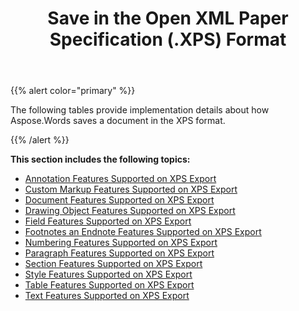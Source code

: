 ﻿---
title: Save in the Open XML Paper Specification (.XPS) Format
second_title: Aspose.Words for .NET
articleTitle: Save in the Open XML Paper Specification (.XPS) Format
linktitle: Save in the Open XML Paper Specification (.XPS) Format
description: "Export to XPS format using various saving features in C#."
type: docs
weight: 130
url: /net/save-in-the-open-xml-paper-specification-xps-format/
---

{{% alert color="primary" %}}

The following tables provide implementation details about how Aspose.Words saves a document in the XPS format.

{{% /alert %}}

**This section includes the following topics:** 

- [Annotation Features Supported on XPS Export](/words/net/annotation-features-supported-on-xps-export/)
- [Custom Markup Features Supported on XPS Export](/words/net/custom-markup-features-supported-on-xps-export/)
- [Document Features Supported on XPS Export](/words/net/document-features-supported-on-xps-export/)
- [Drawing Object Features Supported on XPS Export](/words/net/drawing-object-features-supported-on-xps-export/)
- [Field Features Supported on XPS Export](/words/net/field-features-supported-on-xps-export/)
- [Footnotes an Endnote Features Supported on XPS Export](/words/net/footnotes-and-endnote-features-supported-on-xps-export/)
- [Numbering Features Supported on XPS Export](/words/net/numbering-features-supported-on-xps-export/)
- [Paragraph Features Supported on XPS Export](/words/net/paragraph-features-supported-on-xps-export/)
- [Section Features Supported on XPS Export](/words/net/section-features-supported-on-xps-export/)
- [Style Features Supported on XPS Export](/words/net/style-features-supported-on-xps-export/)
- [Table Features Supported on XPS Export](/words/net/table-features-supported-on-xps-export/)
- [Text Features Supported on XPS Export](/words/net/text-features-supported-on-xps-export/)
